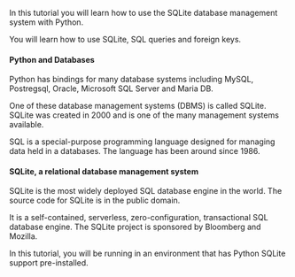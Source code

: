 In this tutorial you will learn how to use the SQLite database management system with Python. 

You will learn how to use SQLite, SQL queries and foreign keys.

#### Python and Databases

Python has bindings for many database systems including MySQL, Postregsql, Oracle, Microsoft SQL Server and Maria DB.

One of these database management systems (DBMS) is called SQLite.  SQLite was created in 2000 and is one of the many management systems available.

SQL is a special-purpose programming language designed for managing data held in a databases. The language has been around since 1986.

#### SQLite,  a relational database management system

SQLite is the most widely deployed SQL database engine in the world. The source code for SQLite is in the public domain.

It is a self-contained, serverless, zero-configuration, transactional SQL database engine. The SQLite project is sponsored by Bloomberg and Mozilla.

In this tutorial, you will be running in an environment that has Python SQLite support pre-installed.
